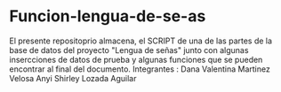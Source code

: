 # Funcion-lengua-de-se-as
El presente repositoprio almacena, el SCRIPT de una de las partes de la base de datos del proyecto "Lengua de señas"
junto con algunas insercciones de datos de prueba y algunas funciones que se pueden encontrar al final del documento.
Integrantes : Dana Valentina Martinez Velosa
              Anyi Shirley Lozada Aguilar
